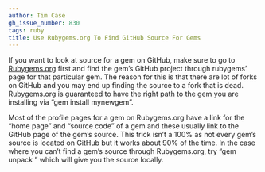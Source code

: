 ```yaml
---
author: Tim Case
gh_issue_number: 830
tags: ruby
title: Use Rubygems.org To Find GitHub Source For Gems
---
```


If you want to look at source for a gem on GitHub, make sure to go to [Rubygems.org](https://rubygems.org/) first and find the gem’s GitHub project through rubygems’ page for that particular gem. The reason for this is that there are lot of forks on GitHub and you may end up finding the source to a fork that is dead. Rubygems.org is guaranteed to have the right path to the gem you are installing via “gem install mynewgem”.

Most of the profile pages for a gem on Rubygems.org have a link for the “home page” and “source code” of a gem and these usually link to the GitHub page of the gem’s source. This trick isn’t a 100% as not every gem’s source is located on GitHub but it works about 90% of the time. In the case where you can’t find a gem’s source through Rubygems.org, try “gem unpack <mynewgem>” which will give you the source locally.
